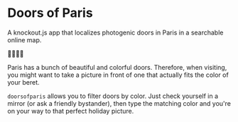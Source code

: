 # Doors of Paris

A knockout.js app that localizes photogenic doors in Paris in a searchable online map.

🚪🇫🇷🥖

Paris has a bunch of beautiful and colorful doors. Therefore, when visiting, you might want to take a picture in front of one that actually fits the color of your beret.

`doorsofparis` allows you to filter doors by color. Just check yourself in a mirror (or ask a friendly bystander), then type the matching color and you're on your way to that perfect holiday picture.